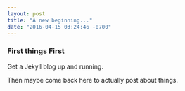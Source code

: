 ```yaml
---
layout: post
title: "A new beginning..."
date: "2016-04-15 03:24:46 -0700"
---
```

### First things First
Get a Jekyll blog up and running.

Then maybe come back here to actually post about things.
